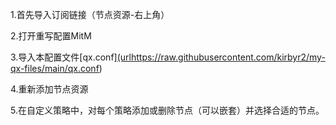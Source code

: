 1.首先导入订阅链接（节点资源-右上角）

2.打开重写配置MitM

3.导入本配置文件[qx.conf][(url](https://raw.githubusercontent.com/kirbyr2/my-qx-files/main/qx.conf)https://raw.githubusercontent.com/kirbyr2/my-qx-files/main/qx.conf)

4.重新添加节点资源

5.在自定义策略中，对每个策略添加或删除节点（可以嵌套）并选择合适的节点。
